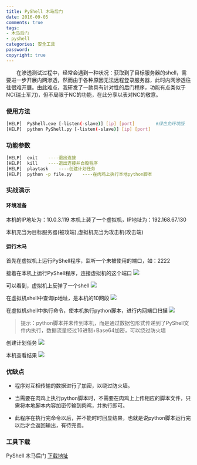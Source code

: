 ```yaml
---
title: PyShell 木马后门
date: 2016-09-05
comments: true
tags: 
- 木马后门
- pyshell
categories: 安全工具
password:
copyright: true
---
```


　　在渗透测试过程中，经常会遇到一种状况：获取到了目标服务器的shell，需要进一步开展内网渗透，然而由于各种原因无法远程登录服务器，此时内网渗透往往很难开展。由此难点，我研发了一款具有针对性的后门程序，功能有点类似于NC(瑞士军刀)，但不局限于NC的功能，在此分享以表对NC的敬意。
<!-- more -->
### 使用方法
```bash
[HELP]  PyShell.exe [-listen(-slave)] [ip] [port]        #绿色免环境版
[HELP]  python PyShell.py [-listen(-slave)] [ip] [port]  
```
### 功能参数
```bash
[HELP]  exit    ----退出连接
[HELP]  kill    ----退出连接并自毁程序
[HELP]  playtask    ----创建计划任务
[HELP]  python -p file.py    ----在肉鸡上执行本地python脚本
```

### 实战演示

#### 环境准备

本机的IP地址为：10.0.3.119 
本机上装了一个虚拟机，IP地址为：192.168.67.130 

本机充当为目标服务器(被攻端),虚拟机充当为攻击机(攻击端)

#### 运行木马

首先在虚拟机上运行PyShell程序，监听一个未被使用的端口，如：2222

接着在本机上运行PyShell程序，连接虚拟机的这个端口
![](/upload_image/20160905_2/001.png)

可以看到，虚拟机上反弹了一个shell
![](/upload_image/20160905_2/002.png)

在虚拟机shell中查询ip地址，是本机的10网段
![](/upload_image/20160905_2/003.png)

在虚拟机shell中执行命令，使本机执行python脚本，进行内网端口扫描
![](/upload_image/20160905_2/004.png)

>提示：python脚本并未传到本机，而是通过数据包形式传递到了PyShell文件内执行，数据流量经过16进制+Base64加密，可以绕过防火墙

创建计划任务
![](/upload_image/20160905_2/005.png)

本机查看结果
![](/upload_image/20160905_2/006.png)


### 优缺点
* 程序对互相传输的数据进行了加密，以绕过防火墙。

* 当需要在肉鸡上执行python脚本时，不需要在肉鸡上上传相应的脚本文件，只需将本地脚本内容加密传输到肉鸡，并执行即可。

* 此程序在执行完命令以后，并不能时时回显结果，也就是说python脚本运行完以后才会返回输出，有待完善。


### 工具下载

PyShell 木马后门  [下载地址](https://github.com/tengzhangchao/PyShell/)


